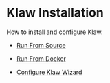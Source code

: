 # Klaw Installation

How to install and configure Klaw.

- [Run From Source](run-source)

- [Run From Docker](run-docker)

- [Configure Klaw Wizard](configure-klaw-wizard)

